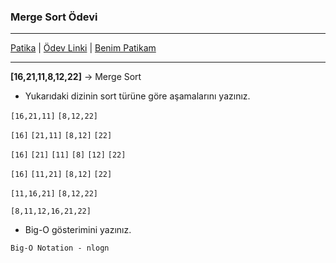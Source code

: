 ### Merge Sort Ödevi

---

[Patika](https://app.patika.dev/) | [Ödev Linki](https://app.patika.dev/courses/veri-yapilari-ve-algoritmalar/merge-sort-proje) | [Benim Patikam](https://app.patika.dev/suna)

---



**[16,21,11,8,12,22]** -> Merge Sort

- Yukarıdaki dizinin sort türüne göre aşamalarını yazınız.

`[16,21,11]` `[8,12,22]`

`[16]` `[21,11]` `[8,12]` `[22]`

`[16]` `[21]` `[11]` `[8]` `[12]` `[22]`

`[16]` `[11,21]` `[8,12]` `[22]`

`[11,16,21]` `[8,12,22]`

`[8,11,12,16,21,22]`



- Big-O gösterimini yazınız.

`Big-O Notation - nlogn`

